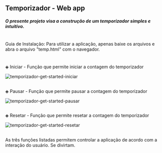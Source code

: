 ## Temporizador - Web app

##### O presente projeto visa a construção de um temporizador simples e intuitivo. 

#
Guia de Instalação: Para utilizar a aplicação, apenas baixe os arquivos e abra o arquivo "temp.html" com o navegador.
#

◈ Iniciar - Função que permite iniciar a contagem do temporizador

![temporizador-get-started-iniciar](https://github.com/IdelsonMendes/temporizador/assets/66217779/b998b552-9694-448d-a34d-5e4ad4ca591b)
##

◈ Pausar - Função que permite pausar a contagem do temporizador

![temporizador-get-started-pausar](https://github.com/IdelsonMendes/temporizador/assets/66217779/b44d92a0-77e4-478c-b226-821b588e5f1f)
##

◈ Resetar - Função que permite resetar a contagem do temporizador

![temporizador-get-started-resetar](https://github.com/IdelsonMendes/temporizador/assets/66217779/2652ebdc-7ccf-4776-b4cc-33ea5bd604cc)
##
As três funções listadas permitem controlar a aplicação de acordo com a interação do usuário. Se divirtam.
